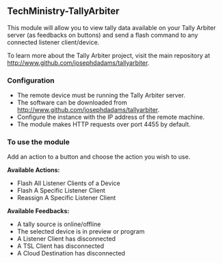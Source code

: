 ## TechMinistry-TallyArbiter

This module will allow you to view tally data available on your Tally Arbiter server (as feedbacks on buttons) and send a flash command to any connected listener client/device.

To learn more about the Tally Arbiter project, visit the main repository at <http://www.github.com/josephdadams/tallyarbiter>.

### Configuration
* The remote device must be running the Tally Arbiter server.
* The software can be downloaded from <http://www.github.com/josephdadams/tallyarbiter>.
* Configure the instance with the IP address of the remote machine.
* The module makes HTTP requests over port 4455 by default.

### To use the module
Add an action to a button and choose the action you wish to use.

**Available Actions:**
* Flash All Listener Clients of a Device
* Flash A Specific Listener Client
* Reassign A Specific Listener Client

**Available Feedbacks:**
* A tally source is online/offline
* The selected device is in preview or program
* A Listener Client has disconnected
* A TSL Client has disconnected
* A Cloud Destination has disconnected